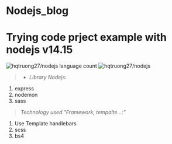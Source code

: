 # <span style='align:center'>Nodejs_blog<span>

#  <span style='align:center'>Trying code prject example with nodejs v14.15</span>
<span>
  <img alt="hqtruong27/nodejs language count" src="https://img.shields.io/github/languages/count/hqtruong27/nodejs_blog?label=Languages&style=flat-square">
  <img alt="hqtruong27/nodejs" src="https://img.shields.io/github/languages/top/hqtruong27/nodejs_blog?color=d2be11&label=JavaScript&logoColor=javascript&style=flat-square">
</span>

> * *Library Nodejs:*
1. express
2. nodemon
3. sass
> *Technology used "Framework, tempalte...:"*
1. Use Template handlebars
2. scss
3. bs4
